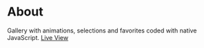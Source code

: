 # About
Gallery with animations, selections and favorites coded with native JavaScript. <a href="https://js-gallery.vercel.app/">Live View</a>
